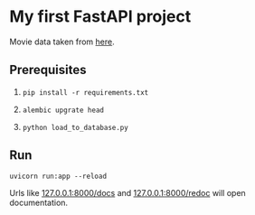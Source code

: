 # My first FastAPI project

Movie data taken from [here](https://www.kaggle.com/rounakbanik/the-movies-dataset?select=movies_metadata.csv).

## Prerequisites
1. ```pip install -r requirements.txt```

2. ```alembic upgrate head```

3. ```python load_to_database.py```

## Run
```uvicorn run:app --reload```

Urls like [127.0.0.1:8000/docs](http://127.0.0.1:8000/docs) and [127.0.0.1:8000/redoc](http://127.0.0.1:8000/redoc) will open documentation.
